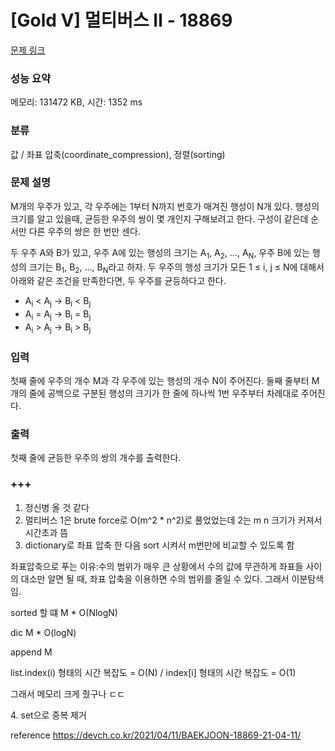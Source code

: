 # [Gold V] 멀티버스 Ⅱ - 18869 

[문제 링크](https://www.acmicpc.net/problem/18869) 

### 성능 요약

메모리: 131472 KB, 시간: 1352 ms

### 분류

값 / 좌표 압축(coordinate_compression), 정렬(sorting)

### 문제 설명

<p>M개의 우주가 있고, 각 우주에는 1부터 N까지 번호가 매겨진 행성이 N개 있다. 행성의 크기를 알고 있을때, 균등한 우주의 쌍이 몇 개인지 구해보려고 한다. 구성이 같은데 순서만 다른 우주의 쌍은 한 번만 센다.</p>

<p>두 우주 A와 B가 있고, 우주 A에 있는 행성의 크기는 A<sub>1</sub>, A<sub>2</sub>, ..., A<sub>N</sub>, 우주 B에 있는 행성의 크기는 B<sub>1</sub>, B<sub>2</sub>, ..., B<sub>N</sub>라고 하자. 두 우주의 행성 크기가 모든 1 ≤ i, j ≤ N에 대해서 아래와 같은 조건을 만족한다면, 두 우주를 균등하다고 한다.</p>

<ul>
	<li>A<sub>i</sub> < A<sub>j</sub> → B<sub>i</sub> < B<sub>j</sub></li>
	<li>A<sub>i</sub> = A<sub>j</sub> → B<sub>i</sub> = B<sub>j</sub></li>
	<li>A<sub>i</sub> > A<sub>j</sub> → B<sub>i</sub> > B<sub>j</sub></li>
</ul>

### 입력 

 <p>첫째 줄에 우주의 개수 M과 각 우주에 있는 행성의 개수 N이 주어진다. 둘째 줄부터 M개의 줄에 공백으로 구분된 행성의 크기가 한 줄에 하나씩 1번 우주부터 차례대로 주어진다.</p>

### 출력 

 <p>첫째 줄에 균등한 우주의 쌍의 개수를 출력한다.</p>
 
### +++
1. 정신병 올 것 같다 
2. 멀티버스 1은 brute force로 O(m^2 * n^2)로 풀었었는데 2는 m n 크기가 커져서 시간초과 뜸
3. dictionary로 좌표 압축 한 다음 sort 시켜서 m번만에 비교할 수 있도록 함
<p>좌표압축으로 푸는 이유:수의 범위가 매우 큰 상황에서 수의 값에 무관하게 좌표들 사이의 대소만 알면 될 때, 좌표 압축을 이용하면 수의 범위를 줄일 수 있다.
그래서 이분탐색임.</p>
<p>sorted 할 떄 M * O(NlogN)</p>
<p>dic M * O(logN)</p>
<p>append M </p>
<p>list.index(i) 형태의 시간 복잡도 = O(N) / index[i] 형태의 시간 복잡도 = O(1) </p>
<p>그래서 메모리 크게 줬구나 ㄷㄷ</p>
4. set으로 중복 제거

reference https://devch.co.kr/2021/04/11/BAEKJOON-18869-21-04-11/

